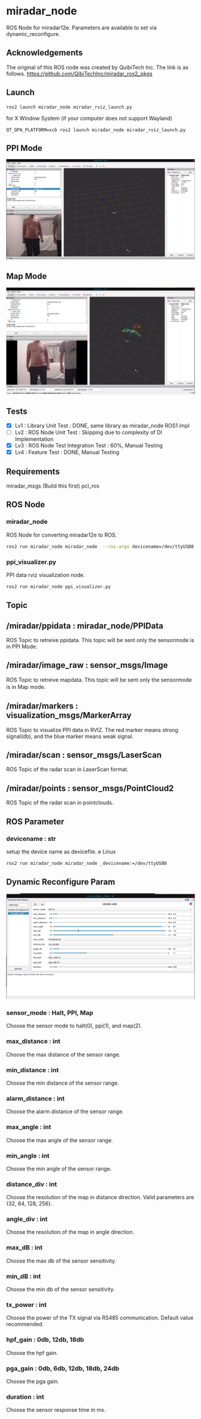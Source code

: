 # miradar_node

ROS Node for miradar12e.
Parameters are available to set via dynamic_reconfigure.

## Acknowledgements
The original of this ROS node was created by QuibiTech Inc.
The link is as follows.
https://github.com/QibiTechInc/miradar_ros2_pkgs

## Launch
```
ros2 launch miradar_node miradar_rviz_launch.py
```

for X Window System (if your computer does not support Wayland)
```
QT_QPA_PLATFORM=xcb ros2 launch miradar_node miradar_rviz_launch.py
```

## PPI Mode
![PPI Mode](img/ppi.png)

## Map Mode
![Map Mode](img/map.png)

## Tests
- [x] Lv1 : Library Unit Test : DONE, same library as miradar_node ROS1 impl
- [ ] Lv2 : ROS Node Unit Test : Skipping due to complexity of DI Implementation
- [x] Lv3 : ROS Node Test Integration Test : 60%, Manual Testing
- [x] Lv4 : Feature Test : DONE, Manual Testing

## Requirements
miradar_msgs (Build this first)
pcl_ros

## ROS Node
### miradar_node
ROS Node for converting miradar12e to ROS.

```bash
ros2 run miradar_node miradar_node  --ros-args devicename=/dev/ttyUSB0
```

### ppi_visualizer.py
PPI data rviz visualization node.
```bash
ros2 run miradar_node ppi_visualizer.py
```

## Topic
## /miradar/ppidata : miradar_node/PPIData
ROS Topic to retreive ppidata.
This topic will be sent only the sensormode is in PPI Mode.

## /miradar/image_raw : sensor_msgs/Image
ROS Topic to retreive mapdata.
This topic will be sent only the sensormode is in Map mode.  　　

## /miradar/markers : visualization_msgs/MarkerArray
ROS Topic to visualize PPI data in RVIZ.
The red marker means strong signal(db), and the blue marker means weak signal.

## /miradar/scan : sensor_msgs/LaserScan
ROS Topic of the radar scan in LaserScan format.

## /miradar/points : sensor_msgs/PointCloud2
ROS Topic of the radar scan in pointclouds.



## ROS Parameter
### devicename : str
setup the device name as devicefile.
e
Linux
```bash
ros2 run miradar_node miradar_node _devicename:=/dev/ttyUSB0
```

## Dynamic Reconfigure Param
![Dyn conf](img/rqt-radar.png)

### sensor_mode : Halt, PPI, Map
Choose the sensor mode to halt(0), ppi(1), and map(2).

### max_distance : int
Choose the max distance of the sensor range.

### min_distance : int
Choose the min distance of the sensor range.

### alarm_distance : int
Choose the alarm distance of the sensor range.

### max_angle : int
Choose the max angle of the sensor range.

### min_angle : int
Choose the min angle of the sensor range.

### distance_div : int
Choose the resolution of the map in distance direction.  Valid parameters are {32, 64, 128, 256}.

### angle_div : int
Choose the resolution of the map in angle direction.


### max_dB : int
Choose the max db of the sensor sensitivity.

### min_dB : int
Choose the min db of the sensor sensitivity.

### tx_power : int
Choose the power of the TX signal via RS485 communication. Default value recommended.

### hpf_gain : 0db, 12db, 18db
Choose the hpf gain.

### pga_gain : 0db, 6db, 12db, 18db, 24db
Choose the pga gain.

### duration : int
Choose the sensor response time in ms.
